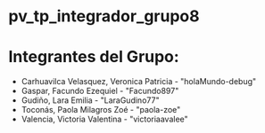 # pv_tp_integrador_grupo8

# Integrantes del Grupo:
* Carhuavilca Velasquez, Veronica Patricia - "holaMundo-debug"
* Gaspar, Facundo Ezequiel - "Facundo897"
* Gudiño, Lara Emilia - "LaraGudino77"
* Toconás, Paola Milagros Zoé - "paola-zoe"
* Valencia, Victoria Valentina - "victoriaavalee"
